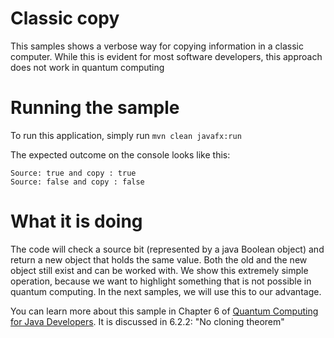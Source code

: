 # Classic copy

This samples shows a verbose way for copying information in a classic computer.
While this is evident for most software developers, this approach does not
work in quantum computing

# Running the sample

To run this application, simply run
`mvn clean javafx:run`

The expected outcome on the console looks like this:

```
Source: true and copy : true
Source: false and copy : false

```

# What it is doing

The code will check a source bit (represented by a java Boolean object) and return a new object
that holds the same value. Both the old and the new object still exist and can be worked with.
We show this extremely simple operation, because we want to highlight something that is not
possible in quantum computing. In the next samples, we will use this to our advantage.

You can learn more about this sample in Chapter 6 of [Quantum Computing for Java Developers](https://www.manning.com/books/quantum-computing-for-java-developers?a_aid=quantumjava&a_bid=e5166ab9). It is discussed in 6.2.2: "No cloning theorem"
